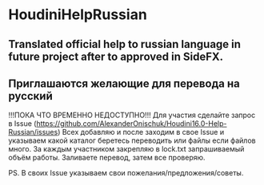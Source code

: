 # HoudiniHelpRussian
Translated official help to russian language in future project after to approved in SideFX.
---------------------------------------------
Приглашаются желающие для перевода на русский
---------------------------------------------
!!!ПОКА ЧТО ВРЕМЕННО НЕДОСТУПНО!!!
Для участия сделайте запрос в Issue (https://github.com/AlexanderOnischuk/Houdini16.0-Help-Russian/issues)
Всех добавляю и после заходим в свое Issue и указываем какой каталог беретесь переводить или файлы если файлов много.
За каждым участником закрепляю в lock.txt запрашиваемый объём работы.
Заливаете перевод, затем все проверяю.

PS. В своих Issue указываем свои пожелания/предложения/советы.
